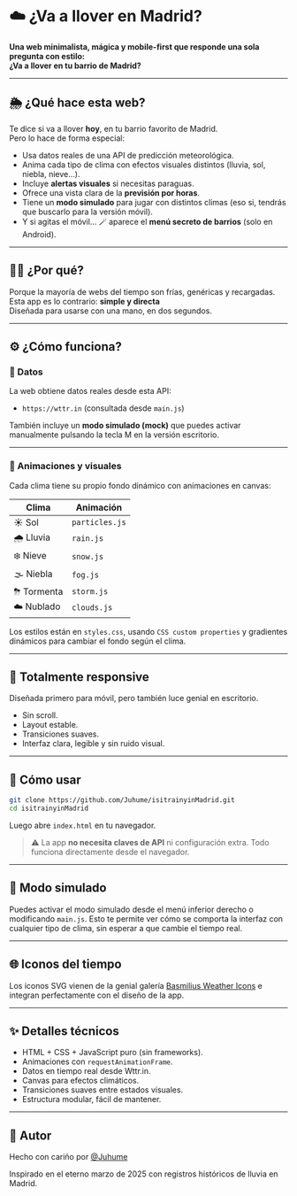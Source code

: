# ☁️ ¿Va a llover en Madrid?

**Una web minimalista, mágica y mobile-first que responde una sola pregunta con estilo:**  
**¿Va a llover en tu barrio de Madrid?**

---

## 🌦 ¿Qué hace esta web?

Te dice si va a llover **hoy**, en tu barrio favorito de Madrid.  
Pero lo hace de forma especial:

- Usa datos reales de una API de predicción meteorológica.
- Anima cada tipo de clima con efectos visuales distintos (lluvia, sol, niebla, nieve...).
- Incluye **alertas visuales** si necesitas paraguas.
- Ofrece una vista clara de la **previsión por horas**.
- Tiene un **modo simulado** para jugar con distintos climas (eso si, tendrás que buscarlo para la versión móvil).
- Y si agitas el móvil... 🪄 aparece el **menú secreto de barrios** (solo en Android).

---

## 🧙‍♂️ ¿Por qué?

Porque la mayoría de webs del tiempo son frías, genéricas y recargadas.  
Esta app es lo contrario: **simple y directa**  
Diseñada para usarse con una mano, en dos segundos.

---

## ⚙️ ¿Cómo funciona?

### 🔌 Datos

La web obtiene datos reales desde esta API:

- `https://wttr.in` (consultada desde `main.js`)

También incluye un **modo simulado (mock)** que puedes activar manualmente pulsando la tecla M en la versión escritorio.

---

### 🎨 Animaciones y visuales

Cada clima tiene su propio fondo dinámico con animaciones en canvas:

| Clima | Animación |
|-------|-----------|
| ☀️ Sol | `particles.js` |
| 🌧 Lluvia | `rain.js` |
| ❄️ Nieve | `snow.js` |
| 🌫 Niebla | `fog.js` |
| ⛈ Tormenta | `storm.js` |
| ☁️ Nublado | `clouds.js` |

Los estilos están en `styles.css`, usando `CSS custom properties` y gradientes dinámicos para cambiar el fondo según el clima.

---

## 📱 Totalmente responsive

Diseñada primero para móvil, pero también luce genial en escritorio.

- Sin scroll.
- Layout estable.
- Transiciones suaves.
- Interfaz clara, legible y sin ruido visual.

---

## 🚀 Cómo usar

```bash
git clone https://github.com/Juhume/isitrainyinMadrid.git
cd isitrainyinMadrid
```

Luego abre `index.html` en tu navegador.

> ⚠️ La app **no necesita claves de API** ni configuración extra. Todo funciona directamente desde el navegador.

---

## 🧪 Modo simulado

Puedes activar el modo simulado desde el menú inferior derecho o modificando `main.js`. Esto te permite ver cómo se comporta la interfaz con cualquier tipo de clima, sin esperar a que cambie el tiempo real.

---

## 🌐 Iconos del tiempo

Los iconos SVG vienen de la genial galería [Basmilius Weather Icons](https://basmilius.github.io/weather-icons/index-line.html) e integran perfectamente con el diseño de la app.

---

## ✨ Detalles técnicos

- HTML + CSS + JavaScript puro (sin frameworks).
- Animaciones con `requestAnimationFrame`.
- Datos en tiempo real desde Wttr.in.
- Canvas para efectos climáticos.
- Transiciones suaves entre estados visuales.
- Estructura modular, fácil de mantener.

---

## 👤 Autor

Hecho con cariño por [@Juhume](https://github.com/Juhume)  

Inspirado en el eterno marzo de 2025 con registros históricos de lluvia en Madrid.
